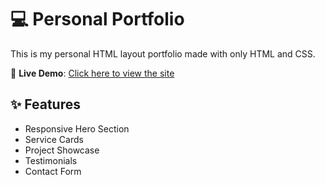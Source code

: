 # 💻 Personal Portfolio

This is my personal HTML layout portfolio made with only HTML and CSS.

🔗 **Live Demo**: [Click here to view the site](https://your-username.github.io/your-repo-name/)

## ✨ Features

- Responsive Hero Section
- Service Cards
- Project Showcase
- Testimonials
- Contact Form
